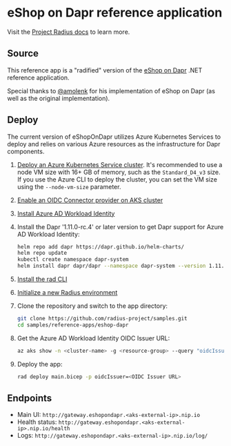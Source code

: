 # eShop on Dapr reference application

Visit the [Project Radius docs](https://radapp.dev/getting-started/reference-apps/eshop-dapr/) to learn more.

## Source

This reference app is a "radified" version of the [eShop on Dapr](https://github.com/dotnet-architecture/eShopOnDapr) .NET reference application.

Special thanks to [@amolenk](https://github.com/amolenk) for his implementation of eShop on Dapr (as well as the original implementation).

## Deploy

The current version of eShopOnDapr utilizes Azure Kubernetes Services to deploy and relies on various Azure resources as the infrastructure for Dapr components.

1. [Deploy an Azure Kubernetes Service cluster](https://learn.microsoft.com/en-us/azure/aks/learn/quick-kubernetes-deploy-cli). It's recommended to use a node VM size with 16+ GB of memory, such as the `Standard_D4_v3` size. If you use the Azure CLI to deploy the cluster, you can set the VM size using the `--node-vm-size` parameter.

1. [Enable an OIDC Connector provider on AKS cluster](https://learn.microsoft.com/en-us/azure/aks/use-oidc-issuer)

1. [Install Azure AD Workload Identity](https://azure.github.io/azure-workload-identity/docs/installation.html)

1. Install the Dapr '1.11.0-rc.4' or later version to get Dapr support for Azure AD Workload Identity:

   ```bash
   helm repo add dapr https://dapr.github.io/helm-charts/
   helm repo update
   kubectl create namespace dapr-system
   helm install dapr dapr/dapr --namespace dapr-system --version 1.11.0-rc.4
   ```

1. [Install the rad CLI](https://radapp.dev/getting-started/)

1. [Initialize a new Radius environment](https://radapp.dev/getting-started/)

1. Clone the repository and switch to the app directory:

   ```bash
   git clone https://github.com/radius-project/samples.git
   cd samples/reference-apps/eshop-dapr
   ```

1. Get the Azure AD Workload Identity OIDC Issuer URL:

   ```bash
   az aks show -n <cluster-name> -g <resource-group> --query "oidcIssuerProfile.issuerUrl" -otsv
   ```

1. Deploy the app:

   ```bash
   rad deploy main.bicep -p oidcIssuer=<OIDC Issuer URL>
   ```

## Endpoints

- Main UI: `http://gateway.eshopondapr.<aks-external-ip>.nip.io`
- Health status: `http://gateway.eshopondapr.<aks-external-ip>.nip.io/health`
- Logs: `http://gateway.eshopondapr.<aks-external-ip>.nip.io/log/`
